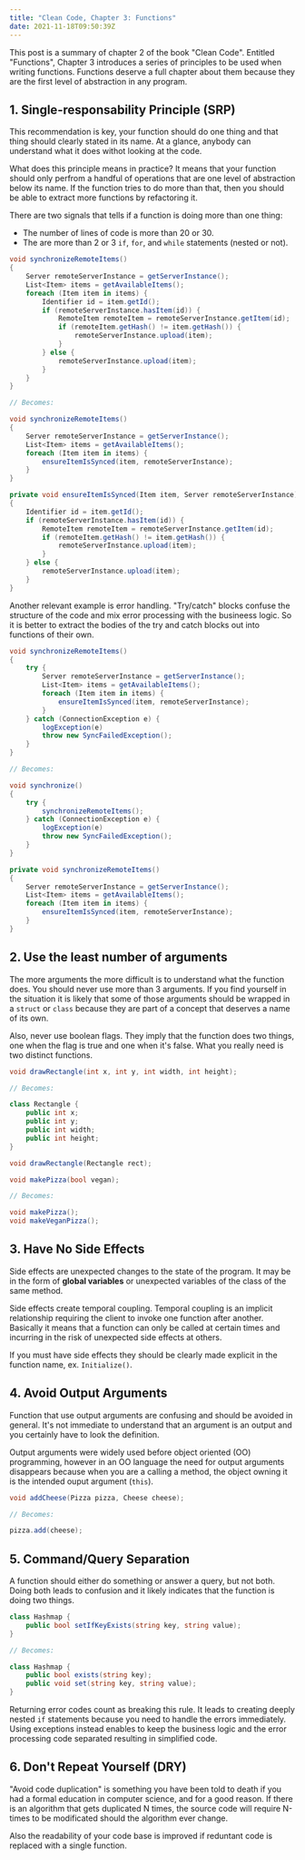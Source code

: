 ```yaml
---
title: "Clean Code, Chapter 3: Functions"
date: 2021-11-18T09:50:39Z
---
```


This post is a summary of chapter 2 of the book "Clean Code". Entitled "Functions", Chapter 3 introduces a series of principles to be used when writing functions. Functions deserve a full chapter about them because they are the first level of abstraction in any program.

## 1. Single-responsability Principle (SRP)

This recommendation is key, your function should do one thing and that thing should clearly stated in its name. At a glance, anybody can understand what it does withot looking at the code.

What does this principle means in practice? It means that your function should only perfrom a handful of operations that are one level of abstraction below its name. If the function tries to do more than that, then you should be able to extract more functions by refactoring it.

There are two signals that tells if a function is doing more than one thing:
 - The number of lines of code is more than 20 or 30.
 - The are more than 2 or 3 `if`, `for`, and `while` statements (nested or not).

```c#
void synchronizeRemoteItems()
{
	Server remoteServerInstance = getServerInstance();
	List<Item> items = getAvailableItems();
	foreach (Item item in items) {
		Identifier id = item.getId();
		if (remoteServerInstance.hasItem(id)) {
			RemoteItem remoteItem = remoteServerInstance.getItem(id);
			if (remoteItem.getHash() != item.getHash()) {
				remoteServerInstance.upload(item);
			}
		} else {
			remoteServerInstance.upload(item);
		}
	}
}

// Becomes:

void synchronizeRemoteItems()
{
	Server remoteServerInstance = getServerInstance();
	List<Item> items = getAvailableItems();
	foreach (Item item in items) {
		ensureItemIsSynced(item, remoteServerInstance);
	}
}

private void ensureItemIsSynced(Item item, Server remoteServerInstance)
{
	Identifier id = item.getId();
	if (remoteServerInstance.hasItem(id)) {
		RemoteItem remoteItem = remoteServerInstance.getItem(id);
		if (remoteItem.getHash() != item.getHash()) {
			remoteServerInstance.upload(item);
		}
	} else {
		remoteServerInstance.upload(item);
	}
}
```

Another relevant example is error handling. "Try/catch" blocks confuse the structure of the code and mix error processing with the busineess logic. So it is better to extract the bodies of the try and catch blocks out into functions of their own.

```c#
void synchronizeRemoteItems()
{
	try {
		Server remoteServerInstance = getServerInstance();
		List<Item> items = getAvailableItems();
		foreach (Item item in items) {
			ensureItemIsSynced(item, remoteServerInstance);
		}
	} catch (ConnectionException e) {
		logException(e)
		throw new SyncFailedException();
	}
}

// Becomes:

void synchronize()
{
	try {
		synchronizeRemoteItems();
	} catch (ConnectionException e) {
		logException(e)
		throw new SyncFailedException();
	}
}

private void synchronizeRemoteItems()
{
	Server remoteServerInstance = getServerInstance();
	List<Item> items = getAvailableItems();
	foreach (Item item in items) {
		ensureItemIsSynced(item, remoteServerInstance);
	}
}
```

## 2. Use the least number of arguments

The more arguments the more difficult is to understand what the function does. You should never use more than 3 arguments. If you find yourself in the situation it is likely that some of those arguments should be wrapped in a `struct` or `class` because they are part of a concept that deserves a name of its own.

Also, never use boolean flags. They imply that the function does two things, one when the flag is true and one when it's false. What you really need is two distinct functions.

```c#
void drawRectangle(int x, int y, int width, int height);

// Becomes:

class Rectangle {
	public int x;
	public int y;
	public int width;
	public int height;
}

void drawRectangle(Rectangle rect);
```

```c#
void makePizza(bool vegan);

// Becomes:

void makePizza();
void makeVeganPizza();
```

## 3. Have No Side Effects

Side effects are unexpected changes to the state of the program. It may be in the form of **global variables** or unexpected variables of the class of the same method.

Side effects create temporal coupling. Temporal coupling is an implicit relationship requiring the client to invoke one function after another. Basically it means that a function can only be called at certain times and incurring in the risk of unexpected side effects at others.

If you must have side effects they should be clearly made explicit in the function name, ex. `Initialize()`.

## 4. Avoid Output Arguments

Function that use output arguments are confusing and should be avoided in general. It's not immediate to understand that an argument is an output and you certainly have to look the definition.

Output arguments were widely used before object oriented (OO) programming, however in an OO language the need for output arguments disappears because when you are a calling a method, the object owning it is the intended ouput argument (`this`).

```c#
void addCheese(Pizza pizza, Cheese cheese);

// Becomes:

pizza.add(cheese);
```

## 5. Command/Query Separation

A function should either do something or answer a query, but not both. Doing both leads to confusion and it likely indicates that the function is doing two things.

```c#
class Hashmap {
	public bool setIfKeyExists(string key, string value);
}

// Becomes:

class Hashmap {
	public bool exists(string key);
	public void set(string key, string value);
}
```

Returning error codes count as breaking this rule. It leads to creating deeply nested `if` statements because you need to handle the errors immediately. Using exceptions instead enables to keep the business logic and the error processing code separated resulting in simplified code.

## 6. Don't Repeat Yourself (DRY)

"Avoid code duplication" is something you have been told to death if you had a formal education in computer science, and for a good reason. If there is an algorithm that gets duplicated N times, the source code will require N-times to be modificated should the algorithm ever change.

Also the readability of your code base is improved if reduntant code is replaced with a single function.
